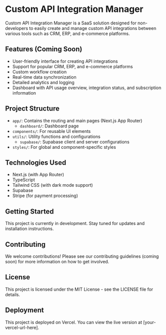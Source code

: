 # Custom API Integration Manager

Custom API Integration Manager is a SaaS solution designed for non-developers to easily create and manage custom API integrations between various tools such as CRM, ERP, and e-commerce platforms.

## Features (Coming Soon)

- User-friendly interface for creating API integrations
- Support for popular CRM, ERP, and e-commerce platforms
- Custom workflow creation
- Real-time data synchronization
- Detailed analytics and logging
- Dashboard with API usage overview, integration status, and subscription information

## Project Structure

- `app/`: Contains the routing and main pages (Next.js App Router)
  - `dashboard/`: Dashboard page
- `components/`: For reusable UI elements
- `utils/`: Utility functions and configurations
  - `supabase/`: Supabase client and server configurations
- `styles/`: For global and component-specific styles

## Technologies Used

- Next.js (with App Router)
- TypeScript
- Tailwind CSS (with dark mode support)
- Supabase
- Stripe (for payment processing)

## Getting Started

This project is currently in development. Stay tuned for updates and installation instructions.

## Contributing

We welcome contributions! Please see our contributing guidelines (coming soon) for more information on how to get involved.

## License

This project is licensed under the MIT License - see the LICENSE file for details.

## Deployment

This project is deployed on Vercel. You can view the live version at [your-vercel-url-here].